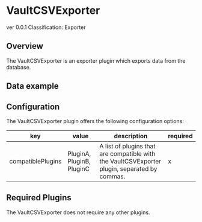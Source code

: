 # VaultCSVExporter
ver 0.0.1
Classification: Exporter

Overview
-----
The VaultCSVExporter is an exporter plugin which exports data from the database.

Data example
-----

Configuration
-----
The VaultCSVExporter plugin offers the following configuration options:

| key  | value | description | required |
| ------------- | ------------- |  ------------- | ------------- |
| compatiblePlugins | PluginA, PluginB, PluginC | A list of plugins that are compatible with the VaultCSVExporter plugin, separated by commas. | x

Required Plugins
-----
The VaultCSVExporter does not require any other plugins.


 